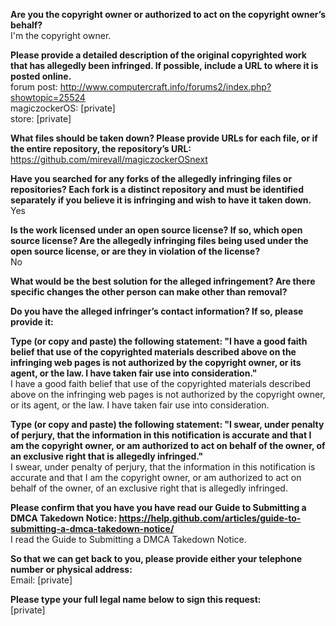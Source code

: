 **Are you the copyright owner or authorized to act on the copyright owner’s behalf?**  
I'm the copyright owner.

**Please provide a detailed description of the original copyrighted work that has allegedly been infringed. If possible, include a URL to where it is posted online.**  
forum post: http://www.computercraft.info/forums2/index.php?showtopic=25524    
magiczockerOS: [private]  
store: [private]  

**What files should be taken down? Please provide URLs for each file, or if the entire repository, the repository’s URL:**  
https://github.com/mirevall/magiczockerOSnext

**Have you searched for any forks of the allegedly infringing files or repositories? Each fork is a distinct repository and must be identified separately if you believe it is infringing and wish to have it taken down.**  
Yes

**Is the work licensed under an open source license? If so, which open source license? Are the allegedly infringing files being used under the open source license, or are they in violation of the license?**  
No

**What would be the best solution for the alleged infringement? Are there specific changes the other person can make other than removal?**  

**Do you have the alleged infringer’s contact information? If so, please provide it:**  

**Type (or copy and paste) the following statement: "I have a good faith belief that use of the copyrighted materials described above on the infringing web pages is not authorized by the copyright owner, or its agent, or the law. I have taken fair use into consideration."**  
I have a good faith belief that use of the copyrighted materials described above on the infringing web pages is not authorized by the copyright owner, or its agent, or the law. I have taken fair use into consideration.

**Type (or copy and paste) the following statement: "I swear, under penalty of perjury, that the information in this notification is accurate and that I am the copyright owner, or am authorized to act on behalf of the owner, of an exclusive right that is allegedly infringed."**  
I swear, under penalty of perjury, that the information in this notification is accurate and that I am the copyright owner, or am authorized to act on behalf of the owner, of an exclusive right that is allegedly infringed.

**Please confirm that you have you have read our Guide to Submitting a DMCA Takedown Notice: https://help.github.com/articles/guide-to-submitting-a-dmca-takedown-notice/**  
I read the Guide to Submitting a DMCA Takedown Notice.

**So that we can get back to you, please provide either your telephone number or physical address:**  
Email: [private]  

**Please type your full legal name below to sign this request:**  
[private]
